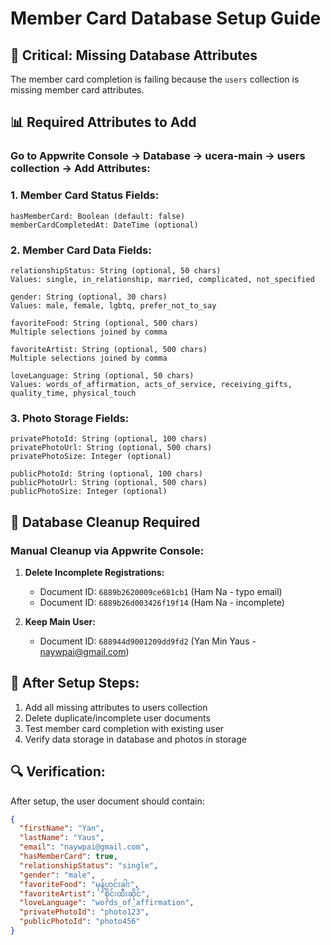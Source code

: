 # Member Card Database Setup Guide

## 🚨 Critical: Missing Database Attributes

The member card completion is failing because the `users` collection is missing member card attributes.

## 📊 Required Attributes to Add

### Go to Appwrite Console → Database → ucera-main → users collection → Add Attributes:

### 1. Member Card Status Fields:
```
hasMemberCard: Boolean (default: false)
memberCardCompletedAt: DateTime (optional)
```

### 2. Member Card Data Fields:
```
relationshipStatus: String (optional, 50 chars)
Values: single, in_relationship, married, complicated, not_specified

gender: String (optional, 30 chars)  
Values: male, female, lgbtq, prefer_not_to_say

favoriteFood: String (optional, 500 chars)
Multiple selections joined by comma

favoriteArtist: String (optional, 500 chars)
Multiple selections joined by comma

loveLanguage: String (optional, 50 chars)
Values: words_of_affirmation, acts_of_service, receiving_gifts, quality_time, physical_touch
```

### 3. Photo Storage Fields:
```
privatePhotoId: String (optional, 100 chars)
privatePhotoUrl: String (optional, 500 chars)  
privatePhotoSize: Integer (optional)

publicPhotoId: String (optional, 100 chars)
publicPhotoUrl: String (optional, 500 chars)
publicPhotoSize: Integer (optional)
```

## 🧹 Database Cleanup Required

### Manual Cleanup via Appwrite Console:

1. **Delete Incomplete Registrations:**
   - Document ID: `6889b2620009ce681cb1` (Ham Na - typo email)
   - Document ID: `6889b26d003426f19f14` (Ham Na - incomplete)

2. **Keep Main User:**
   - Document ID: `688944d9001209dd9fd2` (Yan Min Yaus - naywpai@gmail.com)

## 🎯 After Setup Steps:

1. Add all missing attributes to users collection
2. Delete duplicate/incomplete user documents  
3. Test member card completion with existing user
4. Verify data storage in database and photos in storage

## 🔍 Verification:

After setup, the user document should contain:
```json
{
  "firstName": "Yan",
  "lastName": "Yaus", 
  "email": "naywpai@gmail.com",
  "hasMemberCard": true,
  "relationshipStatus": "single",
  "gender": "male",
  "favoriteFood": "မုန့်ဟင်းခါး",
  "favoriteArtist": "စိုင်းထီးဆိုင်", 
  "loveLanguage": "words_of_affirmation",
  "privatePhotoId": "photo123",
  "publicPhotoId": "photo456"
}
``` 